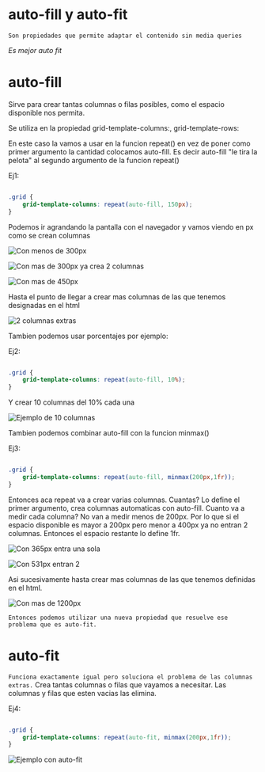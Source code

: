 # auto-fill y auto-fit

`Son propiedades que permite adaptar el contenido sin media queries`

*Es mejor auto fit*


# auto-fill

Sirve para crear tantas columnas o filas posibles, como el espacio disponible nos permita.

Se utiliza en la propiedad grid-template-columns:, grid-template-rows:

En este caso la vamos a usar en la funcion repeat() en vez de poner como primer argumento la cantidad colocamos auto-fill. Es decir auto-fill "le tira la pelota" al segundo argumento de la funcion repeat()

Ej1: 

```css

.grid {
    grid-template-columns: repeat(auto-fill, 150px);
}
```

Podemos ir agrandando la pantalla con el navegador y vamos viendo en px como se crean columnas

![Con menos de 300px](imagenes/auto-fill-1.png)

![Con mas de 300px ya crea 2 columnas](imagenes/auto-fill-2.png)


![Con mas de 450px](imagenes/auto-fill-3.png)

Hasta el punto de llegar a crear mas columnas de las que tenemos designadas en el html

![2 columnas extras](imagenes/auto-fill-4.png)


Tambien podemos usar porcentajes por ejemplo:

Ej2: 

```css

.grid {
    grid-template-columns: repeat(auto-fill, 10%);
}
```

Y crear 10 columnas del 10% cada una

![Ejemplo de 10 columnas](imagenes/auto-fill-5.png)



Tambien podemos combinar auto-fill con la funcion minmax()

Ej3: 

```css

.grid {
    grid-template-columns: repeat(auto-fill, minmax(200px,1fr));
}
```


Entonces aca repeat va a crear varias columnas. Cuantas? Lo define el primer argumento, crea columnas automaticas con auto-fill.
Cuanto va a medir cada columna?
No van a medir menos de 200px. Por lo que si el espacio disponible es mayor a 200px pero menor a 400px ya no entran 2 columnas. Entonces el espacio restante lo define 1fr. 



![Con 365px entra una sola](<imagenes/auto-fill con minmax() - 1.png>)


![Con 531px entran 2](<imagenes/auto-fill con minmax() - 2.png>)

Asi sucesivamente hasta crear mas columnas de las que tenemos definidas en el html.

![Con mas de 1200px](<imagenes/auto-fill con minmax() - 3.png>)

`Entonces podemos utilizar una nueva propiedad que resuelve ese problema que es auto-fit.`



# auto-fit

`Funciona exactamente igual pero soluciona el problema de las columnas extras.`
Crea tantas columnas o filas que vayamos a necesitar. Las columnas y filas que esten vacias las elimina.

Ej4: 

```css

.grid {
    grid-template-columns: repeat(auto-fit, minmax(200px,1fr));
}
```

![Ejemplo con auto-fit](imagenes/auto-fit.png)

